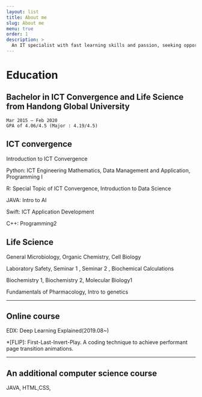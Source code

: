 ```yaml
---
layout: list
title: About me
slug: About me
menu: true
order: 1
description: >
  An IT specialist with fast learning skills and passion, seeking opportunities to contribute to a company and make myself grow. Hands-on knowledge in implementing AI, developing website, and analyzing data. Optimistic and proactive attitude holder when solving problem or debugging and learning new technology. Being good at self-directed learning who knows how to create one’s own portfolio website. ( yejip.com/pro/ ) 
---
```


# Education

## Bachelor in ICT Convergence and Life Science from Handong Global University

```
Mar 2015 – Feb 2020
GPA of 4.06/4.5 (Major : 4.19/4.5)
```

## ICT convergence

Introduction to ICT Convergence

Python: ICT Engineering Mathematics, Data Management and Application, Programming I

R: Special Topic of ICT Convergence, Introduction to Data Science

JAVA: Intro to AI

Swift: ICT Application Development

C++: Programming2

## Life Science

General Microbiology, Organic Chemistry, Cell Biology

Laboratory Safety, Seminar 1 , Seminar 2 , Biochemical Calculations

Biochemistry 1, Biochemistry 2, Molecular Biology1

Fundamentals of Pharmacology, Intro to genetics

---

## Online course
EDX: Deep Learning Explained(2019.08~)

*[FLIP]: First-Last-Invert-Play. A coding technique to achieve performant page transition animations.

---

## An additional computer science course

JAVA, HTML,CSS,

